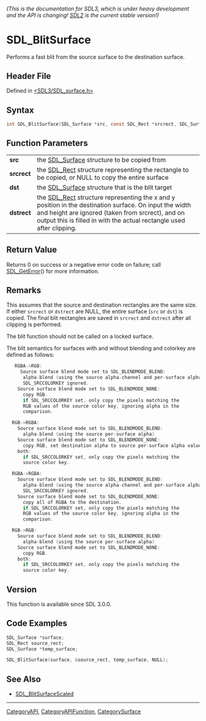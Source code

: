 ###### (This is the documentation for SDL3, which is under heavy development and the API is changing! [SDL2](https://wiki.libsdl.org/SDL2/) is the current stable version!)
# SDL_BlitSurface

Performs a fast blit from the source surface to the destination surface.

## Header File

Defined in [<SDL3/SDL_surface.h>](https://github.com/libsdl-org/SDL/blob/main/include/SDL3/SDL_surface.h)

## Syntax

```c
int SDL_BlitSurface(SDL_Surface *src, const SDL_Rect *srcrect, SDL_Surface *dst, SDL_Rect *dstrect);

```

## Function Parameters

|                 |                                                                                                                                                                                                                                                 |
| --------------- | ----------------------------------------------------------------------------------------------------------------------------------------------------------------------------------------------------------------------------------------------- |
| **src**         | the [SDL_Surface](SDL_Surface) structure to be copied from                                                                                                                                                                                      |
| **srcrect**     | the [SDL_Rect](SDL_Rect) structure representing the rectangle to be copied, or NULL to copy the entire surface                                                                                                                                  |
| **dst**         | the [SDL_Surface](SDL_Surface) structure that is the blit target                                                                                                                                                                                |
| **dstrect**     | the [SDL_Rect](SDL_Rect) structure representing the x and y position in the destination surface. On input the width and height are ignored (taken from srcrect), and on output this is filled in with the actual rectangle used after clipping. |

## Return Value

Returns 0 on success or a negative error code on failure; call
[SDL_GetError](SDL_GetError)() for more information.

## Remarks

This assumes that the source and destination rectangles are the same size.
If either `srcrect` or `dstrect` are NULL, the entire surface (`src` or
`dst`) is copied. The final blit rectangles are saved in `srcrect` and
`dstrect` after all clipping is performed.

The blit function should not be called on a locked surface.

The blit semantics for surfaces with and without blending and colorkey are
defined as follows:

```c
   RGBA->RGB:
     Source surface blend mode set to SDL_BLENDMODE_BLEND:
      alpha-blend (using the source alpha-channel and per-surface alpha)
      SDL_SRCCOLORKEY ignored.
    Source surface blend mode set to SDL_BLENDMODE_NONE:
      copy RGB.
      if SDL_SRCCOLORKEY set, only copy the pixels matching the
      RGB values of the source color key, ignoring alpha in the
      comparison.

  RGB->RGBA:
    Source surface blend mode set to SDL_BLENDMODE_BLEND:
      alpha-blend (using the source per-surface alpha)
    Source surface blend mode set to SDL_BLENDMODE_NONE:
      copy RGB, set destination alpha to source per-surface alpha value.
    both:
      if SDL_SRCCOLORKEY set, only copy the pixels matching the
      source color key.

  RGBA->RGBA:
    Source surface blend mode set to SDL_BLENDMODE_BLEND:
      alpha-blend (using the source alpha-channel and per-surface alpha)
      SDL_SRCCOLORKEY ignored.
    Source surface blend mode set to SDL_BLENDMODE_NONE:
      copy all of RGBA to the destination.
      if SDL_SRCCOLORKEY set, only copy the pixels matching the
      RGB values of the source color key, ignoring alpha in the
      comparison.

  RGB->RGB:
    Source surface blend mode set to SDL_BLENDMODE_BLEND:
      alpha-blend (using the source per-surface alpha)
    Source surface blend mode set to SDL_BLENDMODE_NONE:
      copy RGB.
    both:
      if SDL_SRCCOLORKEY set, only copy the pixels matching the
      source color key.
```

## Version

This function is available since SDL 3.0.0.

## Code Examples

```c
SDL_Surface *surface;
SDL_Rect source_rect;
SDL_Surface *temp_surface;

SDL_BlitSurface(surface, &source_rect, temp_surface, NULL);
```

## See Also

* [SDL_BlitSurfaceScaled](SDL_BlitSurfaceScaled)

----
[CategoryAPI](CategoryAPI), [CategoryAPIFunction](CategoryAPIFunction), [CategorySurface](CategorySurface)


